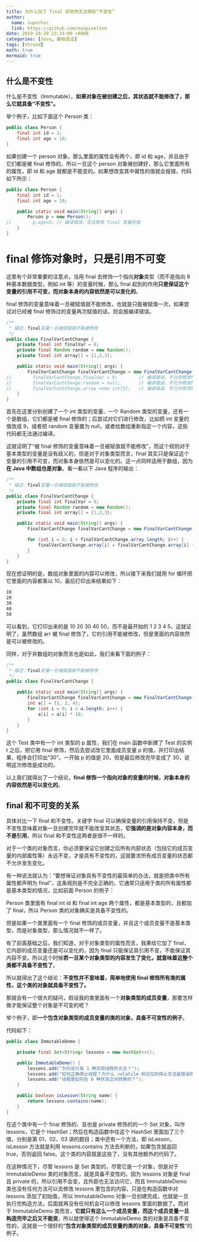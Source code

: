 ```yaml
---
title: 为什么加了 final 却依然无法拥有“不变性”
author:
  name: superhsc
  link: https://github.com/maxpixelton
date: 2019-10-29 23:33:00 +0800
categories: [Java, 基础语法]
tags: [thread]
math: true
mermaid: true
---
```


## 什么是不变性

什么是不变性（Immutable）。**如果对象在被创建之后，其状态就不能修改了，那么它就具备“不变性”。**

举个例子，比如下面这个 Person 类：

```java
public class Person {
    final int id = 1;
    final int age = 18;
}
```

如果创建一个 person 对象，那么里面的属性会有两个，即 id 和 age，并且由于它们都是被 final 修饰的，所以一旦这个 person 对象被创建好，那么它里面所有的属性，即 id 和 age 就都是不能变的。如果想改变其中属性的值就会报错，代码如下所示：

```java
public class Person {
    final int id = 1;
    final int age = 18;

    public static void main(String[] args) {
        Person p = new Person();
//        p.age=5; // 编译错误，无法修改 final 变量的值
    }
}
```

# final 修饰对象时，只是引用不可变

这里有个非常重要的注意点，当用 final 去修饰一个指向**对象**类型（而不是指向 8 种基本数据类型，例如 int 等）的变量时候，那么 final 起到的作用**只是保证这个变量的引用不可变，而对象本身的内容依然是可以变化的**。

final 修饰的变量意味着一旦被赋值就不能修改，也就是只能被赋值一次，如果尝试对已经被 final 修饰过的变量再次赋值的话，则会报编译错误。

```java
/**
 * 描述：final变量一旦被赋值就不能被修改
 */
public class FinalVarCantChange {
    private final int finalVar = 0;
    private final Random random = new Random();
    private final int array[] = {1,2,3};

    public static void main(String[] args) {
        FinalVarCantChange finalVarCantChange = new FinalVarCantChange();
//        finalVarCantChange.finalVar = 9;        // 编译错误，不允许修改final的变量(基本类型)
//        finalVarCantChange.random = null;       // 编译错误，不允许修改final的变量(对象)
//        finalVarCantChange.array =new int[5];   // 编译错误，不允许修改final的变量（数组）
    }
}
```

首先在这里分别创建了一个 int 类型的变量、一个 Random 类型的变量，还有一个是数组，它们都是被 final 修饰的；后尝试对它们进行修改，比如把 int 变量的值改成 9，或者把 random 变量置为 null，或者给数组重新指定一个内容，这些代码都无法通过编译。

这就证明了“被 final 修饰的变量意味着一旦被赋值就不能修改”，而这个规则对于基本类型的变量是没有歧义的，但是对于对象类型而言，final 其实只是保证这个变量的引用不可变，而对象本身依然是可以变化的。这一点同样适用于数组，因为**在 Java 中数组也是对象**。看一看以下 Java 程序的输出：

```java
/**
 * 描述：final变量一旦被赋值就不能被修改
 */
public class FinalVarCantChange {
    private final int finalVar = 0;
    private final Random random = new Random();
    private final int array[] = {1,2,3};

    public static void main(String[] args) {
        FinalVarCantChange finalVarCantChange = new FinalVarCantChange();

        for (int i = 0; i < finalVarCantChange.array.length; i++) {
            finalVarCantChange.array[i] = finalVarCantChange.array[i] * 10;
        }
    }
}
```
现在想证明的是，数组对象里面的内容可以修改，所以接下来我们就用 for 循环把它里面的内容都乘以 10，最后打印出来结果如下：
```bash
10 
20 
30 
40 
50
```

可以看到，它打印出来的是 10 20 30 40 50，而不是最开始的 1 2 3 4 5，这就证明了，虽然数组 arr 被 final 修饰了，它的引用不能被修改，但是里面的内容依然是可以被修改的。

同样，对于非数组的对象而言也是如此，我们来看下面的例子：
```java
/**
 * 描述：final变量一旦被赋值就不能被修改
 */
public class FinalVarCantChange {

    public static void main(String[] args) {
        FinalVarCantChange finalVarCantChange = new FinalVarCantChange();
        int a[] = {1, 2, 4};
        for (int i = 0; i < a.length; i++) {
            a[i] = a[i] * 10;
        }
    }
}

```

这个 Test 类中有一个 int 类型的 p 属性，我们在 main 函数中新建了 Test 的实例 t 之后，把它用 final 修饰，然后去尝试改它里面成员变量 p 的值，并打印出结果，程序会打印出“30”。一开始 p 的值是 20，但是最后修改完毕变成了 30，说明这次修改是成功的。

以上我们就得出了一个结论，**final 修饰一个指向对象的变量的时候，对象本身的内容依然是可以变化的**。

## final 和不可变的关系


具体对比一下 final 和不变性。关键字 final 可以确保变量的引用保持不变，但是不变性意味着对象一旦创建完毕就不能改变其状态，**它强调的是对象内容本身，而不是引用**，所以 final 和不变性这两者是很不一样的。

对于一个类的对象而言，你必须要保证它创建之后所有内部状态（包括它的成员变量的内部属性等）永远不变，才是具有不变性的，这就要求所有成员变量的状态都不允许发生变化。

有一种说法就认为：“要想保证对象具有不变性的最简单的办法，就是把类中所有属性都声明为 final”，这条规则是不完全正确的，它通常只适用于类的所有属性都是基本类型的情况，比如前面 Person 的例子：

Person 类里面有 final int id 和 final int age 两个属性，都是基本类型的，且都加了 final，所以 Person 类的对象确实是具备不变性的。

但是如果一个类里面有一个 final 修饰的成员变量，并且这个成员变量不是基本类型，而是对象类型，那么情况就不一样了。

有了前面基础之后，我们知道，对于对象类型的属性而言，我果给它加了 final，它内部的成员变量还是可以变化的，因为 final 只能保证其引用不变，不能保证其内容不变。所以这个时候**若一旦某个对象类型的内容发生了变化，就意味着这整个类都不具备不变性了**。

所以就得出了这个结论：**不变性并不意味着，简单地使用 final 修饰所有类的属性，这个类的对象就具备不变性了。**

那就会有一个很大的疑问，假设我的类里面有一个**对象类型的成员变量**，那要怎样做才能保证整个对象是不可变的呢？

举个例子，即**一个包含对象类型的成员变量的类的对象，具备不可变性的例子**。

代码如下：
```java
public class ImmutableDemo {

    private final Set<String> lessons = new HashSet<>();

    public ImmutableDemo() {
        lessons.add("为何说只有 1 种实现线程的方法？");
        lessons.add("如何正确停止线程？为什么 volatile 标记位的停止方法是错误的？");
        lessons.add("线程是如何在 6 种状态之间转换的？");
    }

    public boolean isLesson(String name) {
        return lessons.contains(name);
    }
}

```

在这个类中有一个 final 修饰的、且也是 private 修饰的的一个 Set 对象，叫作 lessons，它是个 HashSet；然后在构造函数中往这个 HashSet 里面加了三个值，分别是第 01、02、03 讲的题目；类中还有一个方法，即 isLesson，isLesson 方法就是利用 lessons.contains 方法去判断的，如果包含就返回 true，否则返回 false。这个类的内容就是这些了，没有其他额外的代码了。

在这种情况下，尽管 lessons 是 Set 类型的，尽管它是一个对象，但是对于 ImmutableDemo 类的对象而言，就是具备不变性的。因为 lessons 对象是 final 且 private 的，所以引用不会变，且外部也无法访问它，而且 ImmutableDemo 类也没有任何方法可以去修改 lessons 里包含的内容，只是在构造函数中对 lessons 添加了初始值，所以 ImmutableDemo 对象一旦创建完成，也就是一旦执行完构造方法，后面就再没有任何机会可以修改 lessons 里面的数据了。而对于 ImmutableDemo 类而言，**它就只有这么一个成员变量，而这个成员变量一旦构造完毕之后又不能变**，所以就使得这个 ImmutableDemo 类的对象是具备不变性的，这就是一个很好的“**包含对象类型的成员变量的类的对象，具备不可变性**”的例子。
